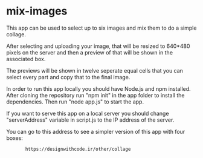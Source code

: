 # mix-images

This app can be used to select up to six images and mix them to do a simple collage.

After selecting and uploading your image, that will be resized to 640*480 pixels on the server and then a preview of that will be shown in the associated box.

The previews will be shown in twelve seperate equal cells that you can select every part and copy that to the final image.

In order to run this app locally you should have Node.js and npm installed. After cloning the repository run "npm init" in the app folder to install the dependencies. Then run "node app.js" to start the app.

If you want to serve this app on a local server you should change "serverAddress" variable in script.js to the IP address of the server.

You can go to this address to see a simpler version of this app with four boxes:

           https://designwithcode.ir/other/collage
